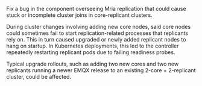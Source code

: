 Fix a bug in the component overseeing Mria replication that could cause stuck or incomplete cluster joins in core-replicant clusters.

During cluster changes involving adding new core nodes, said core nodes could sometimes fail to start replication-related processes that replicants rely on. This in turn caused upgraded or newly added replicant nodes to hang on startup. In Kubernetes deployments, this led to the controller repeatedly restarting replicant pods due to failing readiness probes.

Typical upgrade rollouts, such as adding two new cores and two new replicants running a newer EMQX release to an existing 2-core + 2-replicant cluster, could be affected.
